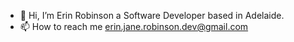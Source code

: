 - 👋 Hi, I’m Erin Robinson a Software Developer based in Adelaide.
- 📫 How to reach me erin.jane.robinson.dev@gmail.com



